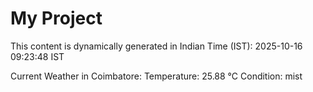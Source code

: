 # My Project

This content is dynamically generated in Indian Time (IST): 2025-10-16 09:23:48 IST


Current Weather in Coimbatore:
Temperature: 25.88 °C
Condition: mist
